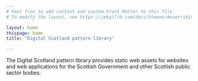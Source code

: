 ```yaml
---
# Feel free to add content and custom Front Matter to this file.
# To modify the layout, see https://jekyllrb.com/docs/themes/#overriding-theme-defaults

layout: home
thispage: home
title: "Digital Scotland pattern library"

---
```


The Digital Scotland pattern library provides static web assets for websites and web applications for the Scottish Government and other Scottish public sector bodies.

